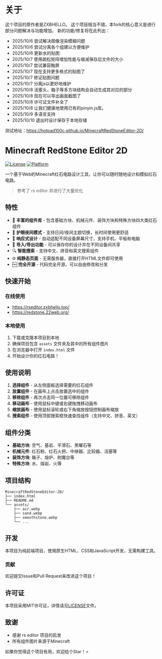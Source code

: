 # 关于

这个项目的原作者是ZXBHELLO。
这个项目相当不错，本fork的核心意义是进行部分问题解决与功能增加。
新的功能/修复将在此列出：
- 2025/10/6 尝试解决图像渲染模糊问题
- 2025/10/6 尝试分离各个组建以方便维护
- 2025/10/6 更新水的贴图
- 2025/10/7 使用疏松矩阵增加性能与缩减保存后文件的大小
- 2025/10/7 尝试兼容触屏
- 2025/10/7 现在支持更多格式的贴图了
- 2025/10/7 修证贴图问题
- 2025/10/7 分离js以更好地维护
- 2025/10/8 活塞头，箱子等多方块结构会自动生成其对应的部分
- 2025/10/8 现在可以导出画面截图了
- 2025/10/8 许可证文件补全了
- 2025/10/8 让我们健康地使用已有的pinyin.js库。
- 2025/10/9 多语言支持
- 2025/10/10 退出时设计保存于本地存储


测试地址：https://hotpad100c.github.io/MinecraftRedStoneEditor-2D/

# Minecraft RedStone Editor 2D

[![License](https://img.shields.io/badge/license-MIT-blue.svg)](LICENSE)
[![Platform](https://img.shields.io/badge/platform-Web-lightgrey.svg)](https://github.com/ZXBHELLO/MinecraftRedStoneEditor-2D)

一个基于Web的Minecraft红石电路设计工具，让你可以随时随地设计和模拟红石电路。

> 参考了 rs editor 并进行了大量优化

## 特性

- 🧱 **丰富的组件库** - 包含基础方块、机械元件、装饰方块和特殊方块四大类红石组件
- 🌙 **护眼夜间模式** - 支持日间/夜间主题切换，长时间使用更舒适
- 📱 **响应式设计** - 自动适配不同设备屏幕尺寸，支持手机、平板和电脑
- 💾 **导入/导出功能** - 可以保存你的设计并在不同设备间共享
- 🔍 **智能搜索** - 支持中文、拼音和英文搜索组件
- 🌐 **纯静态页面** - 无需服务器，直接打开HTML文件即可使用
- 🆓 **完全开源** - 代码完全开源，可以自由修改和分发

## 快速开始

### 在线使用

- https://rseditor.zxbhello.top/
- https://redstone.22web.org/

### 本地使用

1. 下载或克隆本项目到本地
2. 确保项目包含 `assets` 文件夹及其中的所有组件图片
3. 在浏览器中打开 `index.html` 文件
4. 开始设计你的红石电路！

## 使用说明

1. **选择组件** - 从左侧面板选择需要的红石组件
2. **放置组件** - 在画布上点击放置选中的组件
3. **移除组件** - 再次点击同一位置可移除组件
4. **移动画布** - 使用鼠标中键或右键拖拽移动画布
5. **缩放画布** - 使用鼠标滚轮或右下角缩放按钮控制画布缩放
6. **搜索组件** - 使用顶部搜索框快速查找组件（支持中文、拼音、英文）

## 组件分类

- **基础方块**: 空气、基岩、平滑石、黑曜石等
- **机械元件**: 红石粉、红石火把、中继器、比较器、活塞等
- **装饰方块**: 箱子、熔炉、附魔台等
- **特殊方块**: 水、熔岩、火等

## 项目结构

```
MinecraftRedStoneEditor-2D/
├── index.html
├── README.md
└── assets/
    ├── air.webp
    ├── sand.webp
    ├── smoothstone.webp
    └── ...
```

## 开发

本项目为纯前端项目，使用原生HTML、CSS和JavaScript开发，无需构建工具。

### 贡献

欢迎提交Issue和Pull Request来改进这个项目！

## 许可证

本项目采用MIT许可证，详情请见[LICENSE](LICENSE)文件。

## 致谢

- 感谢 rs editor 项目的启发
- 所有组件图片来源于Minecraft

如果你觉得这个项目有用，欢迎给个Star！⭐
